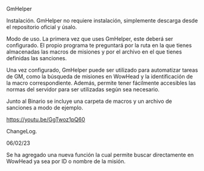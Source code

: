 GmHelper

Instalación.
GmHelper no requiere instalación, simplemente descarga desde el repositorio oficial y úsalo.

Modo de uso.
La primera vez que uses GmHelper, este deberá ser configurado. El propio programa te preguntará por la ruta en la que tienes almacenadas las macros de misiones
y por el archivo en el que tienes definidas las sanciones.

Una vez configurado, GmHelper puede ser utilizado para automatizar tareas de GM, como la búsqueda de misiones en WowHead y la identificación  de la macro correspondiente.
Además, permite tener fácilmente accesibles las normas del servidor para ser utilizadas según sea necesario.

Junto al Binario se incluye una carpeta de macros y un archivo de sanciones a modo de ejemplo.

https://youtu.be/GgTwoz1pQ60


ChangeLog.

06/02/23

Se ha agregado una nueva función la cual permite buscar directamente en WowHead ya sea por ID o nombre de la misión.


